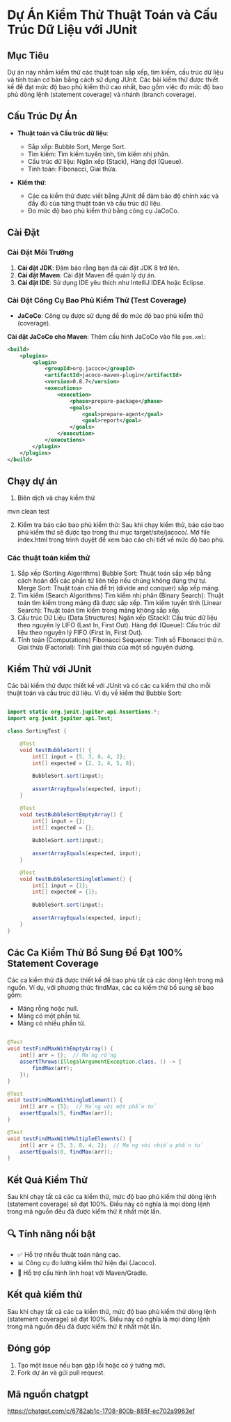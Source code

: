 # Dự Án Kiểm Thử Thuật Toán và Cấu Trúc Dữ Liệu với JUnit

## Mục Tiêu
Dự án này nhằm kiểm thử các thuật toán sắp xếp, tìm kiếm, cấu trúc dữ liệu và tính toán cơ bản bằng cách sử dụng JUnit. Các bài kiểm thử được thiết kế để đạt mức độ bao phủ kiểm thử cao nhất, bao gồm việc đo mức độ bao phủ dòng lệnh (statement coverage) và nhánh (branch coverage).

## Cấu Trúc Dự Án
- **Thuật toán và Cấu trúc dữ liệu**:
  - Sắp xếp: Bubble Sort, Merge Sort.
  - Tìm kiếm: Tìm kiếm tuyến tính, tìm kiếm nhị phân.
  - Cấu trúc dữ liệu: Ngăn xếp (Stack), Hàng đợi (Queue).
  - Tính toán: Fibonacci, Giai thừa.

- **Kiểm thử**:
  - Các ca kiểm thử được viết bằng JUnit để đảm bảo độ chính xác và đầy đủ của từng thuật toán và cấu trúc dữ liệu.
  - Đo mức độ bao phủ kiểm thử bằng công cụ JaCoCo.

## Cài Đặt

### Cài Đặt Môi Trường
1. **Cài đặt JDK**: Đảm bảo rằng bạn đã cài đặt JDK 8 trở lên.
2. **Cài đặt Maven**: Cài đặt Maven để quản lý dự án.
3. **Cài đặt IDE**: Sử dụng IDE yêu thích như IntelliJ IDEA hoặc Eclipse.

### Cài Đặt Công Cụ Bao Phủ Kiểm Thử (Test Coverage)
- **JaCoCo**: Công cụ được sử dụng để đo mức độ bao phủ kiểm thử (coverage).

**Cài đặt JaCoCo cho Maven**:
Thêm cấu hình JaCoCo vào file `pom.xml`:

```xml
<build>
    <plugins>
        <plugin>
            <groupId>org.jacoco</groupId>
            <artifactId>jacoco-maven-plugin</artifactId>
            <version>0.8.7</version>
            <executions>
                <execution>
                    <phase>prepare-package</phase>
                    <goals>
                        <goal>prepare-agent</goal>
                        <goal>report</goal>
                    </goals>
                </execution>
            </executions>
        </plugin>
    </plugins>
</build>

```

## Chạy dự án

1. Biên dịch và chạy kiểm thử

mvn clean test

2. Kiểm tra báo cáo bao phủ kiểm thử:
   Sau khi chạy kiểm thử, báo cáo bao phủ kiểm thử sẽ được tạo trong thư mục target/site/jacoco/. Mở file index.html trong trình duyệt để xem báo cáo chi tiết về mức độ bao phủ.

### Các thuật toán kiểm thử

1. Sắp xếp (Sorting Algorithms)
Bubble Sort: Thuật toán sắp xếp bằng cách hoán đổi các phần tử liên tiếp nếu chúng không đúng thứ tự.
Merge Sort: Thuật toán chia để trị (divide and conquer) sắp xếp mảng.
2. Tìm kiếm (Search Algorithms)
Tìm kiếm nhị phân (Binary Search): Thuật toán tìm kiếm trong mảng đã được sắp xếp.
Tìm kiếm tuyến tính (Linear Search): Thuật toán tìm kiếm trong mảng không sắp xếp.
3. Cấu trúc Dữ Liệu (Data Structures)
Ngăn xếp (Stack): Cấu trúc dữ liệu theo nguyên lý LIFO (Last In, First Out).
Hàng đợi (Queue): Cấu trúc dữ liệu theo nguyên lý FIFO (First In, First Out).
4. Tính toán (Computations)
Fibonacci Sequence: Tính số Fibonacci thứ n.
Giai thừa (Factorial): Tính giai thừa của một số nguyên dương.

## Kiểm Thử với JUnit

Các bài kiểm thử được thiết kế với JUnit và có các ca kiểm thử cho mỗi thuật toán và cấu trúc dữ liệu. Ví dụ về kiểm thử Bubble Sort:

```java

import static org.junit.jupiter.api.Assertions.*;
import org.junit.jupiter.api.Test;

class SortingTest {

    @Test
    void testBubbleSort() {
        int[] input = {5, 3, 8, 4, 2};
        int[] expected = {2, 3, 4, 5, 8};
        
        BubbleSort.sort(input);
        
        assertArrayEquals(expected, input);
    }

    @Test
    void testBubbleSortEmptyArray() {
        int[] input = {};
        int[] expected = {};
        
        BubbleSort.sort(input);
        
        assertArrayEquals(expected, input);
    }

    @Test
    void testBubbleSortSingleElement() {
        int[] input = {1};
        int[] expected = {1};
        
        BubbleSort.sort(input);
        
        assertArrayEquals(expected, input);
    }
}

```

## Các Ca Kiểm Thử Bổ Sung Để Đạt 100% Statement Coverage

Các ca kiểm thử đã được thiết kế để bao phủ tất cả các dòng lệnh trong mã nguồn. Ví dụ, với phương thức findMax, các ca kiểm thử bổ sung sẽ bao gồm:

- Mảng rỗng hoặc null.
- Mảng có một phần tử.
- Mảng có nhiều phần tử.

```java

@Test
void testFindMaxWithEmptyArray() {
    int[] arr = {};  // Mảng rỗng
    assertThrows(IllegalArgumentException.class, () -> {
        findMax(arr);
    });
}

@Test
void testFindMaxWithSingleElement() {
    int[] arr = {5};  // Mảng với một phần tử
    assertEquals(5, findMax(arr));
}

@Test
void testFindMaxWithMultipleElements() {
    int[] arr = {5, 3, 8, 4, 2};  // Mảng với nhiều phần tử
    assertEquals(8, findMax(arr));
}

```

## Kết Quả Kiểm Thử

Sau khi chạy tất cả các ca kiểm thử, mức độ bao phủ kiểm thử dòng lệnh (statement coverage) sẽ đạt 100%. Điều này có nghĩa là mọi dòng lệnh trong mã nguồn đều đã được kiểm thử ít nhất một lần.

## 🔍 Tính năng nổi bật

- ✅ Hỗ trợ nhiều thuật toán nâng cao.
- 📊 Công cụ đo lường kiểm thử hiện đại (Jacoco).
- 🔧 Hỗ trợ cấu hình linh hoạt với Maven/Gradle.

## Kết quả kiểm thử

Sau khi chạy tất cả các ca kiểm thử, mức độ bao phủ kiểm thử dòng lệnh (statement coverage) sẽ đạt 100%. Điều này có nghĩa là mọi dòng lệnh trong mã nguồn đều đã được kiểm thử ít nhất một lần.


## Đóng góp

1. Tạo một issue nếu bạn gặp lỗi hoặc có ý tưởng mới.
2. Fork dự án và gửi pull request.

## Mã nguồn chatgpt

https://chatgpt.com/c/6782ab1c-1708-800b-885f-ec702a9963ef









